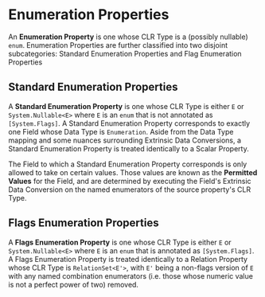 ﻿# Enumeration Properties

An **Enumeration Property** is one whose CLR Type is a (possibly nullable) `enum`. Enumeration Properties are further
classified into two disjoint subcategories: Standard Enumeration Properties and Flag Enumeration Properties

## Standard Enumeration Properties

A **Standard Enumeration Property** is one whose CLR Type is either `E` or `System.Nullable<E>` where `E` is an `enum`
that is not annotated as `[System.Flags]`. A Standard Enumeration Property corresponds to exactly one Field whose Data
Type is `Enumeration`. Aside from the Data Type mapping and some nuances surrounding Extrinsic Data Conversions, a
Standard Enumeration Property is treated identically to a Scalar Property.

The Field to which a Standard Enumeration Property corresponds is only allowed to take on certain values. Those values
are known as the **Permitted Values** for the Field, and are determined by executing the Field's Extrinsic Data
Conversion on the named enumerators of the source property's CLR Type.

## Flags Enumeration Properties

A **Flags Enumeration Property** is one whose CLR Type is either `E` or `System.Nullable<E>` where `E` is an `enum` that
is annotated as `[System.Flags]`. A Flags Enumeration Property is treated identically to a Relation Property whose CLR
Type is `RelationSet<E'>`, with `E'` being a non-flags version of `E` with any named combination enumerators (i.e. those
whose numeric value is not a perfect power of two) removed.